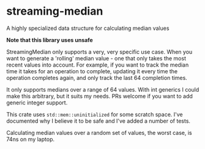 # streaming-median
A highly specialized data structure for calculating median values 

**Note that this library uses unsafe**

StreamingMedian only supports a very, very specific use case. When you want to
generate a 'rolling' median value - one that only takes the most recent values into account.
For example, if you want to track the median time it takes for an operation to 
complete, updating it every time the operation completes again, and only track the
last 64 completion times.

It only supports medians over a range of 64 values. With int generics I could
make this arbitrary, but it suits my needs. PRs welcome if you want to add
generic integer support.

This crate uses `std::mem::uninitialized` for some scratch space. I've documented
why I believe it to be safe and I've added a number of tests.

Calculating median values over a random set of values, the worst case, is 74ns
on my laptop.
